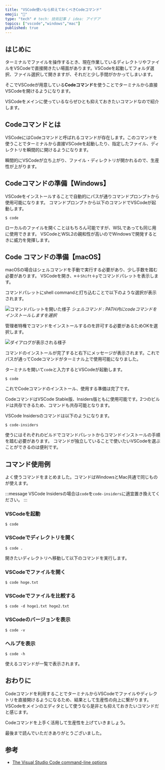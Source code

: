 ```yaml
---
title: "VSCode使いなら抑えておくべきCodeコマンド"
emoji: "🧩"
type: "tech" # tech: 技術記事 / idea: アイデア
topics: ["vscode","windows","mac"]
published: true
---
```


## はじめに

ターミナルでファイルを操作するとき、現在作業しているディレクトリやファイルをVSCodeで直接開きたい場面があります。VSCodeを起動してフォルダ選択、ファイル選択して開きますが、それだと少し手間がかかってしまいます。

そこでVSCodeが用意している**Codeコマンド**を使うことでターミナルから直接VSCodeを開けるようになります。

VSCodeをメインに使っているならぜひとも抑えておきたいコマンドなので紹介します。

## Codeコマンドとは

VSCodeにはCodeコマンドと呼ばれるコマンドが存在します。このコマンドを使うことでターミナルから直接VSCodeを起動したり、指定したファイル、ディレクトリを瞬間的に開けるようになります。

瞬間的にVSCodeが立ち上がり、ファイル・ディレクトリが開かれるので、生産性が上がります。

## Codeコマンドの準備【Windows】

VSCodeをインストールすることで自動的にパスが通りコマンドプロンプトから使用可能になります。
コマンドプロンプトから以下のコマンドでVSCodeが起動します。

```shell
$ code
```

ローカルのファイルを開くことはもちろん可能ですが、WSLであっても同じ用に使用できます。
VSCodeとWSL2の親和性が高いのでWindowsで開発するときに威力を発揮します。

## Code コマンドの準備【macOS】

macOSの場合はシェルコマンドを手動で実行する必要があり、少し手数を踏む必要があります。
VSCodeを開き、`⌘`＋`Shift`＋`p`でコマンドパレットを表示します。

コマンドパレットにshell commandと打ち込むことで以下のような選択が表示されます。

![コマンドパレットを開いた様子](https://storage.googleapis.com/zenn-user-upload/g6g74ukk33yndvsz0siedopguxrm)
*シェルコマンド : PATH内にcodeコマンドをインストールしますを選択*

管理者特権でコマンドをインストールするのを許可する必要があるためOKを選択します。

![ダイアログが表示される様子](https://storage.googleapis.com/zenn-user-upload/kuoa8f1u9ok94qdg5hytbhhbyd3c=200x)

コマンドのインストールが完了すると右下にメッセージが表示されます。これでパスが通ってCodeコマンドがターミナル上で使用可能になりました。

ターミナルを開いて`code`と入力するとVSCodeが起動します。

```shell
$ code
```

これでCodeコマンドのインストール、使用する準備は完了です。

CodeコマンドはVSCode Stable版、Insiders版ともに使用可能です。2つのビルドは共存できるため、コマンドも共存可能となります。

VSCode Insidersのコマンドは以下のようになります。

```shell
$ code-insiders
```

使うにはそれぞれのビルドでコマンドパレットからコマンドインストールの手順を踏む必要があります。
コマンドが独立していることで使いたいVSCodeを選ぶことができるのは便利です。

## コマンド使用例

よく使うコマンドをまとめました。コマンドはWindowsとMac共通で同じものが使えます。

:::message
VSCode Insidersの場合は`code`を`code-insiders`に適宜置き換えてください。
:::

### VSCodeを起動

```shell
$ code
```

### VSCodeでディレクトリを開く

```shell
$ code .
```
開きたいディレクトリへ移動して以下のコマンドを実行します。

### VSCodeでファイルを開く

```shell
$ code hoge.txt
```

### VSCodeでファイルを比較する

```shell
$ code -d hoge1.txt hoge2.txt
```

### VSCodeのバージョンを表示

```shell
$ code -v
```
### ヘルプを表示

```shell
$ code -h
```
使えるコマンドが一覧で表示されます。

## おわりに

Codeコマンドを利用することでターミナルからVSCodeでファイルやディレクトリを直接開けるようになるため、結果として生産性の向上に繋がります。
VSCodeをメインのエディタとして使うなら是非とも抑えておきたいコマンドだと感じます。

Codeコマンドを上手く活用して生産性を上げていきましょう。

最後まで読んでいただきありがとうございました。

## 参考

- [The Visual Studio Code command-line options](https://code.visualstudio.com/docs/editor/command-line)
